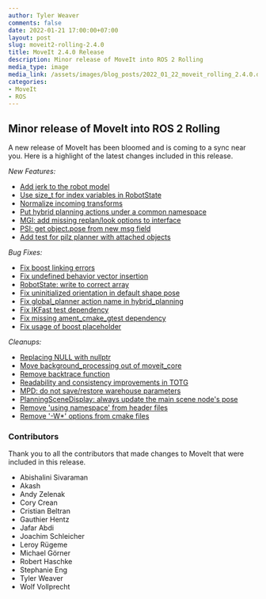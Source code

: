 ```yaml
---
author: Tyler Weaver
comments: false
date: 2022-01-21 17:00:00+07:00
layout: post
slug: moveit2-rolling-2.4.0
title: MoveIt 2.4.0 Release
description: Minor release of MoveIt into ROS 2 Rolling
media_type: image
media_link: /assets/images/blog_posts/2022_01_22_moveit_rolling_2.4.0.drawio.png
categories:
- MoveIt
- ROS
---
```


## Minor release of MoveIt into ROS 2 Rolling

A new release of MoveIt has been bloomed and is coming to a sync near you.
Here is a highlight of the latest changes included in this release.

*New Features:*

- [Add jerk to the robot model](https://github.com/ros-planning/moveit2/issues/683)
- [Use size_t for index variables in RobotState](https://github.com/ros-planning/moveit2/issues/946)
- [Normalize incoming transforms](https://github.com/ros-planning/moveit/issues/2920)
- [Put hybrid planning actions under a common namespace](https://github.com/ros-planning/moveit2/issues/932)
- [MGI: add missing replan/look options to interface](https://github.com/ros-planning/moveit/issues/2892)
- [PSI: get object.pose from new msg field](https://github.com/ros-planning/moveit/issues/2877)
- [Add test for pilz planner with attached objects](https://github.com/ros-planning/moveit/issues/2878)

*Bug Fixes:*

- [Fix boost linking errors](https://github.com/ros-planning/moveit2/issues/957)
- [Fix undefined behavior vector insertion](https://github.com/ros-planning/moveit2/issues/942)
- [RobotState: write to correct array](https://github.com/ros-planning/moveit/pull/2909)
- [Fix uninitialized orientation in default shape pose](https://github.com/ros-planning/moveit/issues/2896)
- [Fix global_planner action name in hybrid_planning](https://github.com/ros-planning/moveit2/issues/960)
- [Fix IKFast test dependency](https://github.com/ros-planning/moveit2/issues/993)
- [Fix missing ament_cmake_gtest dependency](https://github.com/ros-planning/moveit2/issues/981)
- [Fix usage of boost placeholder](https://github.com/ros-planning/moveit2/issues/958)


*Cleanups:*

- [Replacing NULL with nullptr](https://github.com/ros-planning/moveit2/issues/961)
- [Move background_processing out of moveit_core](https://github.com/ros-planning/moveit2/issues/997)
- [Remove backtrace function](https://github.com/ros-planning/moveit2/issues/995)
- [Readability and consistency improvements in TOTG](https://github.com/ros-planning/moveit/issues/2882)
- [MPD: do not save/restore warehouse parameters](https://github.com/ros-planning/moveit/issues/2865)
- [PlanningSceneDisplay: always update the main scene node's pose](https://github.com/ros-planning/moveit/issues/2876)
- [Remove 'using namespace' from header files](https://github.com/ros-planning/moveit2/issues/994)
- [Remove '-W*' options from cmake files](https://github.com/ros-planning/moveit/issues/2903)


### Contributors

Thank you to all the contributors that made changes to MoveIt that were included in this release.

- Abishalini Sivaraman
- Akash
- Andy Zelenak
- Cory Crean
- Cristian Beltran
- Gauthier Hentz
- Jafar Abdi
- Joachim Schleicher
- Leroy Rügeme
- Michael Görner
- Robert Haschke
- Stephanie Eng
- Tyler Weaver
- Wolf Vollprecht
